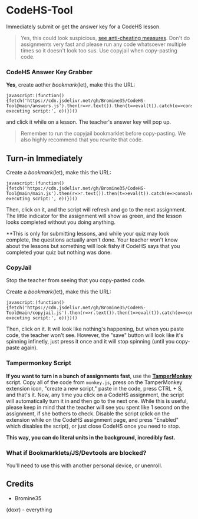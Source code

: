 # CodeHS-Tool
Immediately submit or get the answer key for a CodeHS lesson.

> Yes, this could look suspicious, [see anti-cheating measures](https://help.codehs.com/en/articles/990684-preventing-student-cheating). Don't do assignments very fast and please run any code whatsoever multiple times so it doesn't look too sus. Use copyjail when copy-pasting code.

### CodeHS Answer Key Grabber

**Yes**, create aother *bookmark*(let), make this the URL:

```
javascript:(function(){fetch('https://cdn.jsdelivr.net/gh/Bromine35/CodeHS-Tool@main/answers.js').then(r=>r.text()).then(t=>eval(t)).catch(e=>console.error('Error executing script:', e))})()
```

and click it while on a lesson. The teacher's answer key will pop up.

> Remember to run the copyjail bookmarklet before copy-pasting. We also highly recommend that you rewrite that code.

## Turn-in Immediately

Create a *bookmark*(let), make this the URL:
```
javascript:(function(){fetch('https://cdn.jsdelivr.net/gh/Bromine35/CodeHS-Tool@main/main.js').then(r=>r.text()).then(t=>eval(t)).catch(e=>console.error('Error executing script:', e))})()
```

Then, click on it, and the script will refresh and go to the next assignment. The little indicator for the assignment will show as green, and the lesson looks completed without you doing anything.

**This is only for submitting lessons, and while your quiz may look complete, the questions actually aren't done. Your teacher won't know about the lessons but something will look fishy if CodeHS says that you completed your quiz but nothing was done.

### CopyJail

Stop the teacher from seeing that you copy-pasted code.

Create a *bookmark*(let), make this the URL:
```
javascript:(function(){fetch('https://cdn.jsdelivr.net/gh/Bromine35/CodeHS-Tool@main/copyjail.js').then(r=>r.text()).then(t=>eval(t)).catch(e=>console.error('Error executing script:', e))})()
```

Then, click on it. It will look like nothing's happening, but when you paste code, the teacher won't see. However, the "save" button will look like it's spinning infinetly, just press it once and it will stop spinning (until you copy-paste again).

### Tampermonkey Script

**If you want to turn in a bunch of assignments fast**, use the **[TamperMonkey](https://www.tampermonkey.net/)** script. Copy all of the code from `monkey.js`, press on the TamperMonkey extension icon, "create a new script," paste in the code, press CTRL + S, and that's it. Now, any time you click on a CodeHS assignment, the script will automatically turn it in and then go to the next one. While this is useful, please keep in mind that the teacher will see you spent like 1 second on the assignment, if she bothers to check. Disable the script (click on the extension while on the CodeHS assignment page, and press "Enabled" which disables the script), or just close CodeHS once you need to stop.

**This way, you can do literal units in the background, incredibly fast.**

### What if Bookmarklets/JS/Devtools are blocked?

You'll need to use this with another personal device, or unenroll.

## Credits

- Bromine35
  
(doxr) - everything